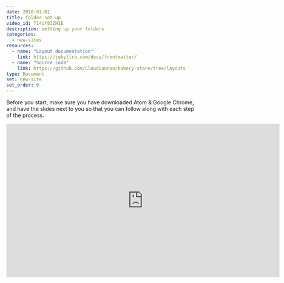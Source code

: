 ```yaml
---
date: 2018-01-01
title: folder set up
video_id: 714if83ZH1E
description: setting up your folders
categories:
  - new-sites
resources:
  - name: "Layout documentation"
    link: https://jekyllrb.com/docs/frontmatter/
  - name: "Source code"
    link: https://github.com/CloudCannon/bakery-store/tree/layouts
type: Document
set: new-site
set_order: 0
---
```


Before you start, make sure you have downloaded Atom & Google Chrome, and have the slides next to you so that you can follow along with each step of the process.

<iframe width="720" height="405" src="https://www.youtube.com/embed/yO8MpoPoYWY" frameborder="0" allow="accelerometer; autoplay; encrypted-media; gyroscope; picture-in-picture" allowfullscreen></iframe>
